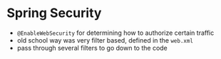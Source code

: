 # Spring Security

* `@EnableWebSecurity` for determining how to authorize certain traffic
* old school way was very filter based, defined in the `web.xml`
* pass through several filters to go down to the code